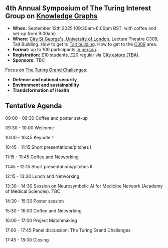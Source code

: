 ## 4th Annual Symposium of The Turing Interest Group on [Knowledge Graphs](https://www.turing.ac.uk/research/interest-groups/knowledge-graphs)

- **When:** September 12th 2025 (09:30am-6:00pm BST, with coffee and set-up from 9:00am)
- **Where:** [City St George's, University of London](https://www.citystgeorges.ac.uk/), Lecture Theatre C309, Tait Building. How to get to [Tait building](https://goo.gl/maps/DkxQcdR5fSyuy1hy9). How to get to the [C309](https://bit.ly/symposium-video-getting-to-c309) area.
- **Format:** up to 100 participants <ins>in person</ins>. 
- **Registration:** £10 students, £20 regular via [City estore (TBA)]().
- **Sponsors:** TBC
<!--- **Photos:** TBA -->
<!-- **Call for presentations and posters:** (now closed)
  - [Poster presentation and potential sponsorship from industry](https://forms.gle/8M8Je79aHuz9Abb48) (please reach for additional details).
  - [Poster presentation from academia](https://forms.gle/aYktpvP6CurTyzhMA).
-->
<!-- **Live-stream:** [access link](https://bit.ly/live-stream-turing-kg-2023) (questions via the slack channel).-->


Focus on [The Turing Grand Challenges](https://www.turing.ac.uk/research):
- **Defence and national security**
- **Environment and sustainability**
- **Trandsformation of Health**


## Tentative Agenda

09:00 - 09:30   Coffee and poster set-up

09:30 - 10:00   Welcome

10:00 - 10:45   Keynote 1

10:45 - 11:15   Short presentations/pitches I 

11:15 - 11:45   Coffee and Networking

11:45 - 12:15   Short presentations/pitches II

12:15 - 13:30   Lunch and Networking

13:30 - 14:30   Session on Neurosymbolic AI for Medicine Network (Academy of Medical Sciences). TBC

14:30 - 15:30 	Poster session

15:30 - 16:00  	Coffee and Networking

16:00 - 17:00  	Project Matchmaking

17:00 - 17:45  	Panel discussion: The Turing Grand Challenges
	
17:45 - 18:00  	Closing 

<!--
<br>
<p align="center">
<img src="https://raw.githubusercontent.com/turing-knowledge-graphs/meet-ups/main/poster-2nd-symposium-ig-kg.png" width="550" alt="Symposium">
</p>
-->



